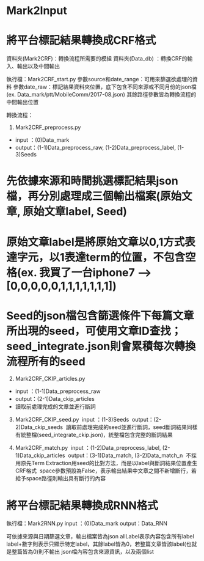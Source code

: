 # Mark2Input


將平台標記結果轉換成CRF格式
==========
資料夾(Mark2CRF)：轉換流程所需要的模組
資料夾(Data_db) ：轉換CRF的輸入、輸出以及中間輸出


執行檔：Mark2CRF_start.py
參數source和date_range：可用來篩選欲處理的資料
參數date_raw：標記結果資料夾位置，底下包含不同來源或不同月份的json檔(ex. Data_mark/ptt/MobileComm/2017-08.json)
其餘路徑參數皆為轉換流程的中間輸出位置


轉換流程：
1. Mark2CRF_preprocess.py
- input ：(0)Data_mark
- output：(1-1)Data_preprocess_raw, (1-2)Data_preprocess_label, (1-3)Seeds
# 先依據來源和時間挑選標記結果json檔，再分別處理成三個輸出檔案(原始文章, 原始文章label, Seed)
# 原始文章label是將原始文章以0,1方式表達字元，以1表達term的位置，不包含空格(ex. 我買了一台iphone7 --> [0,0,0,0,0,1,1,1,1,1,1,1])
# Seed的json檔包含篩選條件下每篇文章所出現的seed，可使用文章ID查找；seed_integrate.json則會累積每次轉換流程所有的seed

2. Mark2CRF_CKIP_articles.py
- input ：(1-1)Data_preprocess_raw
- output：(2-1)Data_ckip_articles
- 讀取前處理完成的文章並進行斷詞
  
3. Mark2CRF_CKIP_seed.py
  input ：(1-3)Seeds
  output：(2-2)Data_ckip_seeds
  讀取前處理完成的seed並進行斷詞，seed斷詞結果同樣有統整檔(seed_integrate_ckip.json)，統整檔包含完整的斷詞結果

4. Mark2CRF_match.py
  input ：(1-2)Data_preprocess_label, (2-1)Data_ckip_articles
  output：(3-1)Data_match, (3-2)Data_match_n
  不採用原先Term Extraction用seed的比對方法，而是以label與斷詞結果位置產生CRF格式
  space參數預設為False，表示輸出結果中文章之間不新增斷行，若給予space路徑則輸出具有斷行的內容



將平台標記結果轉換成RNN格式
=========================

執行檔：Mark2RNN.py
input ：(0)Data_mark
output：Data_RNN

可依據來源與日期篩選文章，輸出檔案皆為json
allLabel表示內容包含所有label
label+數字則表示只顯示特定label，其餘label皆為0，若整篇文章皆該label(也就是整篇皆為0)則不輸出
json檔內容包含來源資訊，以及兩個list

